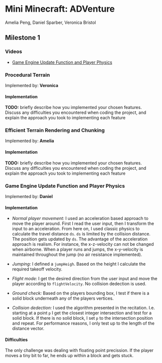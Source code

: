 # Mini Minecraft: ADVenture
Amelia Peng, Daniel Sparber, Veronica Bristol


## Milestone 1

### Videos

- [Game Engine Update Function and Player Physics](https://youtu.be/PDtSNNaBpVM)

### Procedural Terrain

Implemented by: **Veronica**

#### Implementation

**TODO:** briefly describe how you implemented your chosen features. 
Discuss any difficulties you encountered when coding the project, and explain the approach you 
took to implementing each feature



### Efficient Terrain Rendering and Chunking

Implemented by: **Amelia**

#### Implementation

**TODO:** briefly describe how you implemented your chosen features. 
Discuss any difficulties you encountered when coding the project, and explain the approach you 
took to implementing each feature



### Game Engine Update Function and Player Physics

Implemented by: **Daniel**

#### Implementation

- *Normal player movement:* I used an acceleration based approach to move the player around. 
First I read the user input, then I transform the input to an acceleration. 
From here on, I used classic physics to calculate the travel distance `ds`. 
`ds` is limited by the collision distance. 
The position gets updated by `ds`.
The advantage of the acceleration approach is realism. 
For instance, the x-z-velocity can not be changed when airborne. 
When a player runs and jumps, the x-y-velocity is maintained throughout the jump (no air resistance implemented).


- *Jumping:* I defined a `jumpHeigh`. Based on the height I calculate the required takeoff velocity.


- *Flight mode:* I get the desired direction from the user input and move the player according to `flightVelocity`. 
No collision dedection is used.

- *Ground check:* Based on the players bounding box, I test if there is a solid block underneath any of the players vertices.

- *Collision dedection:* I used the algorithm presented in the recitation. 
I.e. starting at a point `p` I get the closest integer intersection and test for a solid block. 
If there is no solid block, I set `p` to the intersection position and repeat. 
For performance reasons, I only test up to the length of the distance vector.

#### Difficulties

The only challenge was dealing with floating point precission. If the player moves a tiny bit to far, he ends up within a block and gets stuck.
